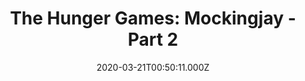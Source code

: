 ---
title: "The Hunger Games: Mockingjay - Part 2"
year: 2015
date: 2020-03-21T00:50:11.000Z
permalink: /almanac/movies/2020-03-21-the-hunger-games-mockingjay-part-2/index.html
rating: 3
---